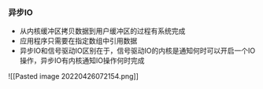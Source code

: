 ### 异步IO

- 从内核缓冲区拷贝数据到用户缓冲区的过程有系统完成
- 应用程序只需要在指定数组中引用数据
- 异步IO和信号驱动IO区别在于，信号驱动IO的内核是通知何时可以开启一个IO操作，异步IO有内核通知IO操作何时完成

![[Pasted image 20220426072154.png]]